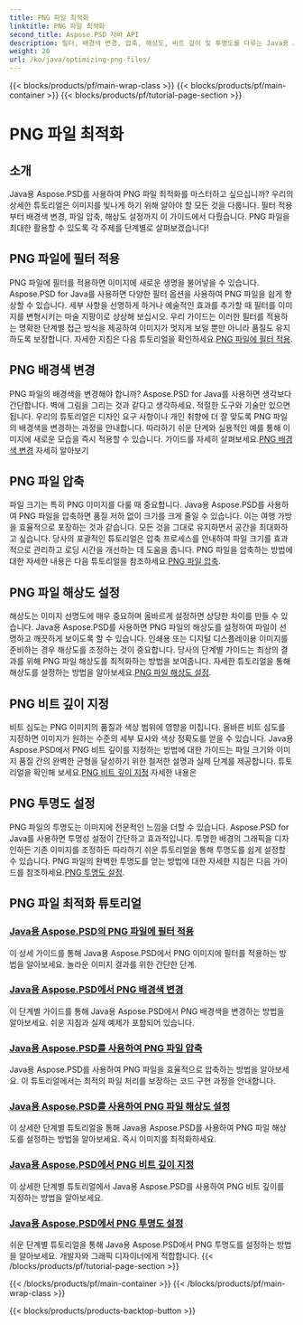 ```yaml
---
title: PNG 파일 최적화
linktitle: PNG 파일 최적화
second_title: Aspose.PSD 자바 API
description: 필터, 배경색 변경, 압축, 해상도, 비트 깊이 및 투명도를 다루는 Java용 Aspose.PSD를 사용하여 PNG 파일을 최적화하기 위한 포괄적인 튜토리얼을 살펴보세요.
weight: 20
url: /ko/java/optimizing-png-files/
---
```


{{< blocks/products/pf/main-wrap-class >}}
{{< blocks/products/pf/main-container >}}
{{< blocks/products/pf/tutorial-page-section >}}

# PNG 파일 최적화

## 소개

Java용 Aspose.PSD를 사용하여 PNG 파일 최적화를 마스터하고 싶으십니까? 우리의 상세한 튜토리얼은 이미지를 빛나게 하기 위해 알아야 할 모든 것을 다룹니다. 필터 적용부터 배경색 변경, 파일 압축, 해상도 설정까지 이 가이드에서 다뤘습니다. PNG 파일을 최대한 활용할 수 있도록 각 주제를 단계별로 살펴보겠습니다!

## PNG 파일에 필터 적용

PNG 파일에 필터를 적용하면 이미지에 새로운 생명을 불어넣을 수 있습니다. Aspose.PSD for Java를 사용하면 다양한 필터 옵션을 사용하여 PNG 파일을 쉽게 향상할 수 있습니다. 세부 사항을 선명하게 하거나 예술적인 효과를 추가할 때 필터를 이미지를 변형시키는 마술 지팡이로 상상해 보십시오. 우리 가이드는 이러한 필터를 적용하는 명확한 단계별 접근 방식을 제공하여 이미지가 멋지게 보일 뿐만 아니라 품질도 유지하도록 보장합니다. 자세한 지침은 다음 튜토리얼을 확인하세요.[PNG 파일에 필터 적용](./apply-filters-png-files/).

## PNG 배경색 변경

PNG 파일의 배경색을 변경해야 합니까? Aspose.PSD for Java를 사용하면 생각보다 간단합니다. 벽에 그림을 그리는 것과 같다고 생각하세요. 적절한 도구와 기술만 있으면 됩니다. 우리의 튜토리얼은 디자인 요구 사항이나 개인 취향에 더 잘 맞도록 PNG 파일의 배경색을 변경하는 과정을 안내합니다. 따라하기 쉬운 단계와 실용적인 예를 통해 이미지에 새로운 모습을 즉시 적용할 수 있습니다. 가이드를 자세히 살펴보세요.[PNG 배경색 변경](./change-png-background-color/) 자세히 알아보기

## PNG 파일 압축

파일 크기는 특히 PNG 이미지를 다룰 때 중요합니다. Java용 Aspose.PSD를 사용하여 PNG 파일을 압축하면 품질 저하 없이 크기를 크게 줄일 수 있습니다. 이는 여행 가방을 효율적으로 포장하는 것과 같습니다. 모든 것을 그대로 유지하면서 공간을 최대화하고 싶습니다. 당사의 포괄적인 튜토리얼은 압축 프로세스를 안내하여 파일 크기를 효과적으로 관리하고 로딩 시간을 개선하는 데 도움을 줍니다. PNG 파일을 압축하는 방법에 대한 자세한 내용은 다음 튜토리얼을 참조하세요.[PNG 파일 압축](./compress-png-files/).

## PNG 파일 해상도 설정

 해상도는 이미지 선명도에 매우 중요하며 올바르게 설정하면 상당한 차이를 만들 수 있습니다. Java용 Aspose.PSD를 사용하면 PNG 파일의 해상도를 설정하여 파일이 선명하고 깨끗하게 보이도록 할 수 있습니다. 인쇄용 또는 디지털 디스플레이용 이미지를 준비하는 경우 해상도를 조정하는 것이 중요합니다. 당사의 단계별 가이드는 최상의 결과를 위해 PNG 파일 해상도를 최적화하는 방법을 보여줍니다. 자세한 튜토리얼을 통해 해상도를 설정하는 방법을 알아보세요.[PNG 파일 해상도 설정](./set-png-file-resolution/).

## PNG 비트 깊이 지정

 비트 심도는 PNG 이미지의 품질과 색상 범위에 영향을 미칩니다. 올바른 비트 심도를 지정하면 이미지가 원하는 수준의 세부 묘사와 색상 정확도를 얻을 수 있습니다. Java용 Aspose.PSD에서 PNG 비트 깊이를 지정하는 방법에 대한 가이드는 파일 크기와 이미지 품질 간의 완벽한 균형을 달성하기 위한 철저한 설명과 실제 단계를 제공합니다. 튜토리얼을 확인해 보세요.[PNG 비트 깊이 지정](./specify-png-bit-depth/) 자세한 내용은

## PNG 투명도 설정

 PNG 파일의 투명도는 이미지에 전문적인 느낌을 더할 수 있습니다. Aspose.PSD for Java를 사용하면 투명성 설정이 간단하고 효과적입니다. 투명한 배경의 그래픽을 디자인하든 기존 이미지를 조정하든 따라하기 쉬운 튜토리얼을 통해 투명도를 쉽게 설정할 수 있습니다. PNG 파일의 완벽한 투명도를 얻는 방법에 대한 자세한 지침은 다음 가이드를 참조하세요.[PNG 투명도 설정](./set-png-transparency/).

## PNG 파일 최적화 튜토리얼
### [Java용 Aspose.PSD의 PNG 파일에 필터 적용](./apply-filters-png-files/)
이 상세 가이드를 통해 Java용 Aspose.PSD에서 PNG 이미지에 필터를 적용하는 방법을 알아보세요. 놀라운 이미지 결과를 위한 간단한 단계.
### [Java용 Aspose.PSD에서 PNG 배경색 변경](./change-png-background-color/)
이 단계별 가이드를 통해 Java용 Aspose.PSD에서 PNG 배경색을 변경하는 방법을 알아보세요. 쉬운 지침과 실제 예제가 포함되어 있습니다.
### [Java용 Aspose.PSD를 사용하여 PNG 파일 압축](./compress-png-files/)
Java용 Aspose.PSD를 사용하여 PNG 파일을 효율적으로 압축하는 방법을 알아보세요. 이 튜토리얼에서는 최적의 파일 처리를 보장하는 코드 구현 과정을 안내합니다.
### [Java용 Aspose.PSD를 사용하여 PNG 파일 해상도 설정](./set-png-file-resolution/)
이 상세한 단계별 튜토리얼을 통해 Java용 Aspose.PSD를 사용하여 PNG 파일 해상도를 설정하는 방법을 알아보세요. 즉시 이미지를 최적화하세요.
### [Java용 Aspose.PSD에서 PNG 비트 깊이 지정](./specify-png-bit-depth/)
이 상세한 단계별 튜토리얼에서 Java용 Aspose.PSD를 사용하여 PNG 비트 깊이를 지정하는 방법을 알아보세요.
### [Java용 Aspose.PSD에서 PNG 투명도 설정](./set-png-transparency/)
쉬운 단계별 튜토리얼을 통해 Java용 Aspose.PSD에서 PNG 투명도를 설정하는 방법을 알아보세요. 개발자와 그래픽 디자이너에게 적합합니다.
{{< /blocks/products/pf/tutorial-page-section >}}

{{< /blocks/products/pf/main-container >}}
{{< /blocks/products/pf/main-wrap-class >}}

{{< blocks/products/products-backtop-button >}}
